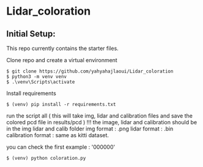 # Lidar_coloration
## Initial Setup:
This repo currently contains the starter files.

Clone repo and create a virtual environment
```
$ git clone https://github.com/yahyahajlaoui/Lidar_coloration
$ python3 -m venv venv
$ .\venv\Scripts\activate
```
Install requirements
```
$ (venv) pip install -r requirements.txt
```
run the script all ( this will take img, lidar and calibration files and save the colored pcd file in results/pcd )
!!! the image, lidar and calibration should be in the img lidar and calib folder
img format : .png
lidar format : .bin
calibration format : same as kitti dataset.

you can check the first example : '000000'

```
$ (venv) python coloration.py
```
